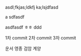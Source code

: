 asdl;fkjas;ldkfj
ka;lsjdfasd


a
sdfasdf

asdfasdf
ㅎㅎ
ddd

1차 commit
2차 commit
3차 commit

운서
영종
검암
계양